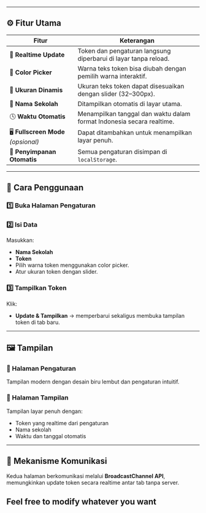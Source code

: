 
---

## ⚙️ Fitur Utama  

| Fitur | Keterangan |
|-------|-------------|
| 🎯 **Realtime Update** | Token dan pengaturan langsung diperbarui di layar tanpa reload. |
| 🎨 **Color Picker** | Warna teks token bisa diubah dengan pemilih warna interaktif. |
| 📏 **Ukuran Dinamis** | Ukuran teks token dapat disesuaikan dengan slider (32–300px). |
| 🏫 **Nama Sekolah** | Ditampilkan otomatis di layar utama. |
| 🕓 **Waktu Otomatis** | Menampilkan tanggal dan waktu dalam format Indonesia secara realtime. |
| 🖥️ **Fullscreen Mode** *(opsional)* | Dapat ditambahkan untuk menampilkan layar penuh. |
| 💾 **Penyimpanan Otomatis** | Semua pengaturan disimpan di `localStorage`. |

---

## 🚀 Cara Penggunaan  

### 1️⃣ Buka Halaman Pengaturan  


### 2️⃣ Isi Data  
Masukkan:
- **Nama Sekolah**
- **Token**
- Pilih warna token menggunakan color picker.
- Atur ukuran token dengan slider.

### 3️⃣ Tampilkan Token  
Klik:
- **Update & Tampilkan** → memperbarui sekaligus membuka tampilan token di tab baru.

---

## 🖼️ Tampilan  
### 🔧 Halaman Pengaturan 
Tampilan modern dengan desain biru lembut dan pengaturan intuitif.

### 🧾 Halaman Tampilan 
Tampilan layar penuh dengan:
- Token yang realtime dari pengaturan
- Nama sekolah
- Waktu dan tanggal otomatis



---

## 📡 Mekanisme Komunikasi  
Kedua halaman berkomunikasi melalui **BroadcastChannel API**,  
memungkinkan update token secara realtime antar tab tanpa server.

## Feel free to modify whatever you want
